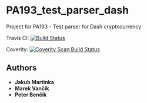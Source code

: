 # PA193_test_parser_dash

Project for PA193 - Test parser for Dash cryptocurrency

Travis CI: [![Build Status](https://travis-ci.org/JakubMar/PA193_test_parser_dash.svg?branch=master)](https://travis-ci.org/JakubMar/PA193_test_parser_dash)

Coverity: <a href="https://scan.coverity.com/projects/jakubmar-pa193_test_parser_dash">
  <img alt="Coverity Scan Build Status"
       src="https://scan.coverity.com/projects/13921/badge.svg"/>
</a>

## Authors

* **Jakub Martinka**
* **Marek Vančík**
* **Peter Benčík**
